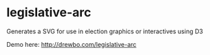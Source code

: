 legislative-arc
===============

Generates a SVG for use in election graphics or interactives using D3

Demo here: <a href="http://drewbo.com/legislative-arc" target="_blank">http://drewbo.com/legislative-arc</a>

